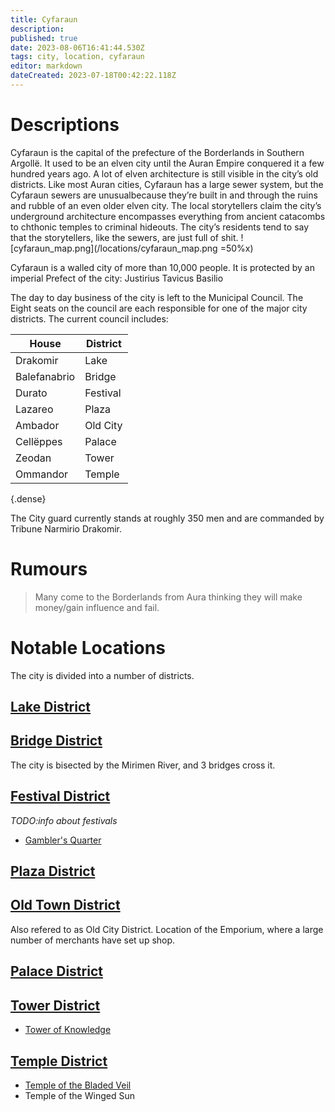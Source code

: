 ```yaml
---
title: Cyfaraun
description: 
published: true
date: 2023-08-06T16:41:44.530Z
tags: city, location, cyfaraun
editor: markdown
dateCreated: 2023-07-18T00:42:22.118Z
---
```


# Descriptions
Cyfaraun is the capital of the prefecture of the Borderlands in Southern Argollë. It used to be an elven city until the Auran Empire conquered it a few hundred years ago. A lot of elven architecture is still visible in the city’s old districts. Like most Auran cities, Cyfaraun has a large sewer system, but the Cyfaraun sewers are unusualbecause they’re built in and through the ruins and rubble of an even older elven city. The local storytellers claim the city’s underground architecture encompasses everything from ancient catacombs to chthonic temples to criminal hideouts. The city’s residents tend to say that the storytellers, like the sewers, are just full of shit. 
![cyfaraun_map.png](/locations/cyfaraun_map.png =50%x)


Cyfaraun is a walled city of more than 10,000 people. It is protected by an imperial Prefect of the city: Justirius Tavicus Basilio

The day to day business of the city is left to the Municipal Council. The Eight seats on the council are each responsible for one of the major city districts. The current council includes:

| House | District|
|------|----------|
| Drakomir | Lake |
| Balefanabrio | Bridge |
|Durato  | Festival|
|Lazareo  |  Plaza|
|Ambador  |  Old City |
|Cellëppes  | Palace|
|Zeodan  |  Tower|
|Ommandor  |  Temple|
{.dense}

The City guard currently stands at roughly 350 men and are commanded by Tribune Narmirio Drakomir.
# Rumours
> Many come to the Borderlands from Aura thinking they will make money/gain influence and fail. 

# Notable Locations
The city is divided into a number of districts.

## [Lake District](/locations/cyfaraun/lake_district)

## [Bridge District](/locations/cyfaraun/bridge_district) 
The city is bisected by the Mirimen River, and 3 bridges cross it.

## [Festival District](/locations/cyfaraun/festival_district) 
*TODO:info about festivals*
- [Gambler's Quarter](/locations/cyfaraun/gamblers_quarter)

## [Plaza District](/locations/cyfaraun/plaza_district)

## [Old Town District](/locations/cyfaraun/old_town_district)
Also refered to as Old City District.
Location of the Emporium, where a large number of merchants have set up shop.

## [Palace District](/locations/cyfaraun/palace_district)

## [Tower District](/locations/cyfaraun/tower_district)
- [Tower of Knowledge](/locations/cyfaraun/tower_district/tower_of_knowledge)

## [Temple District](/locations/cyfaraun/temple_district)
- [Temple of the Bladed Veil](/locations/cyfaraun/temple_district/temple_of_the_bladed_veil)
- Temple of the Winged Sun


